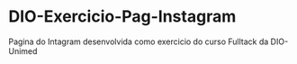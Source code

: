 # DIO-Exercicio-Pag-Instagram
Pagina do Intagram desenvolvida como exercicio do curso Fulltack da DIO-Unimed
